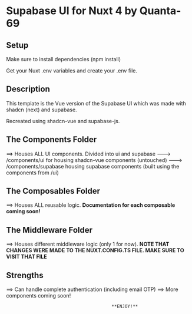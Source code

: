 # Supabase UI for Nuxt 4 by Quanta-69

## Setup
Make sure to install dependencies (npm install)

Get your Nuxt .env variables and create your .env file.


## Description
This template is the Vue version of the Supabase UI which was made with shadcn (next) and supabase.

Recreated using shadcn-vue and supabase-js.


## The Components Folder
==> Houses ALL UI components. Divided into ui and supabase
---> /components/ui for housing shadcn-vue components (untouched)
---> /components/supabase housing supabase components (built using the components from /ui)

## The Composables Folder
==> Houses ALL reusable logic. **Documentation for each composable coming soon!**

## The Middleware Folder
==> Houses different middleware logic (only 1 for now).
**NOTE THAT CHANGES WERE MADE TO THE NUXT.CONFIG.TS FILE. MAKE SURE TO VISIT THAT FILE**

## Strengths
==> Can handle complete authentication (including email OTP)
==> More components coming soon!

                                            **ENJOY!**



